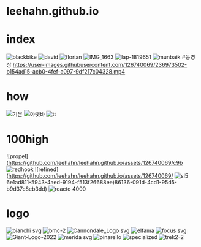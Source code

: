 # leehahn.github.io

# index
![blackbike](https://user-images.githubusercontent.com/126740069/236963931-53653ffe-fcbf-43a2-9fa9-838ef2b9a99f.png)
![david](https://user-images.githubusercontent.com/126740069/236970228-a28bd2d8-8436-429c-82e0-20704103afee.jpg)
![florian](https://user-images.githubusercontent.com/126740069/236973358-e9822e45-862c-4e56-adb6-64c28212c265.jpg)
![IMG_1663](https://user-images.githubusercontent.com/126740069/236973377-48e149f1-a26b-41ef-8c42-a56166f06d0f.jpeg)
![lap-1819651](https://user-images.githubusercontent.com/126740069/236973379-74ec9005-2841-4159-9aa9-08943568094e.jpg)
![munbaik](https://user-images.githubusercontent.com/126740069/236973479-16554868-8bde-4cd2-951f-a5593cf495e0.jpg)
#동영상
https://user-images.githubusercontent.com/126740069/236973502-b154ad15-acb0-4fef-a097-9df217c04328.mp4
# how
![기본](https://user-images.githubusercontent.com/126740069/236970585-f06e5c17-310b-49d4-bce2-e864878b1858.jpeg)
![아랫바](https://user-images.githubusercontent.com/126740069/236970590-bfa2cc25-04bb-4fd0-913e-9f03fef4121c.png)
![tt](https://user-images.githubusercontent.com/126740069/236970630-e341144e-4dee-42fc-9e26-c3a56677465c.jpg)
# 100high
![propel](https://github.com/leehahn/leehahn.github.io/assets/126740069/c9b
![redhook](https://github.com/leehahn/leehahn.github.io/assets/126740069/28f2171c-41bc-4bc3-8ef1-d6365d821c2c)
![refined](https://github.com/leehahn/leehahn.github.io/assets/126740069/
![sl5](https://github.com/leehahn/leehahn.github.io/assets/126740069/113eadbc-bcf9-4914-9d42-011c0ac90322)6e1ad811-5943-4aed-9194-f513f26688ee)86136-091d-4cd1-95d5-b9d37c8eb3dd)
![reacto 4000](https://github.com/leehahn/leehahn.github.io/assets/126740069/8c55b83b-3762-4104-b02b-ecf0c5cfc700)



# logo
![bianchi svg](https://user-images.githubusercontent.com/126740069/236973070-f9f3961e-e033-4dcd-8e60-c481b7a8a9e0.png)
![bmc-2](https://user-images.githubusercontent.com/126740069/236973075-ae2cbf8f-e24b-4bd9-9bb4-3522c5c5729e.png)
![Cannondale_Logo svg](https://user-images.githubusercontent.com/126740069/236973078-03f857d5-51e9-46bc-83e3-eee0ecef5c15.png)
![elfama](https://user-images.githubusercontent.com/126740069/236973083-bca00f48-4924-42df-8a4b-adcc5ec3c15b.png)
![focus svg](https://user-images.githubusercontent.com/126740069/236973084-26d1dae3-0c42-4f2e-b043-4afb2dad136e.png)
![Giant-Logo-2022](https://user-images.githubusercontent.com/126740069/236973085-f049bf9a-ca9c-4ce2-9ef1-493f16665bbd.png)
![merida svg](https://user-images.githubusercontent.com/126740069/236973086-d833dc3a-acc7-4d6c-bd7d-cb137d9d717a.png)
![pinarello](https://user-images.githubusercontent.com/126740069/236973089-26eda40b-f2ae-45eb-a9dd-a2fd339093c5.png)
![specialized](https://user-images.githubusercontent.com/126740069/236973091-45488fac-ed4c-4dc0-a68a-b0818a647ce3.png)
![trek2-2](https://user-images.githubusercontent.com/126740069/236973092-1448164b-bba7-4f4b-9bad-971518cb7bb8.png)


